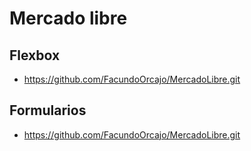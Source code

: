 # Mercado libre

## Flexbox
- https://github.com/FacundoOrcajo/MercadoLibre.git

## Formularios
- https://github.com/FacundoOrcajo/MercadoLibre.git

